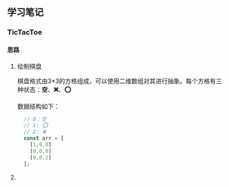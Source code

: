 ## 学习笔记

### TicTacToe

#### 思路

1. 绘制棋盘
  
    棋盘格式由3*3的方格组成，可以使用二维数组对其进行抽象。每个方格有三种状态：**空**、**❌**、**⭕**

    数据结构如下：

      ```js
        // 0：空
        // 1: ⭕
        // 2: ❌
        const arr = [
          [1,0,0]
          [0,0,0]
          [0,0,2]
        ];
      ```

2. 

